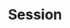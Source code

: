 ---
# -------------------------- #
#        CONTENT TYPE        #
# -------------------------- #

product-type: "connect"
content-type: "api-object"
endpoint: "sessions"
order: 2


# -------------------------- #
#        OBJECT INFO         #
# -------------------------- #

title: "Session"
endpoint-url: "/sessions"

description: "{{ api.core-objects.sessions.description | flatify }}"
intro-short: "Access Stitch client accounts" # Used in the API functionality section of the docs

# -------------------------- #
#      AVAILABLE METHODS     #
# -------------------------- #

available-methods:
  - id: "create-a-session"
    title: "Create a session"
    method: "post"
    short: "{{ api.core-objects.sessions.create.short | flatify }}"


# -------------------------- #
#        VERSION INFO        #
# -------------------------- #

latest-version: "3"
versions:
  - number: "3"
    deprecated: false


# -------------------------- #
#      OBJECT ATTRIBUTES     #
# -------------------------- #

object-attributes:
  - name: "ephemeral_token"
    type: "string"
    description: |
      {{ connect.common.attributes.ephemeral-token | flatify }}
---